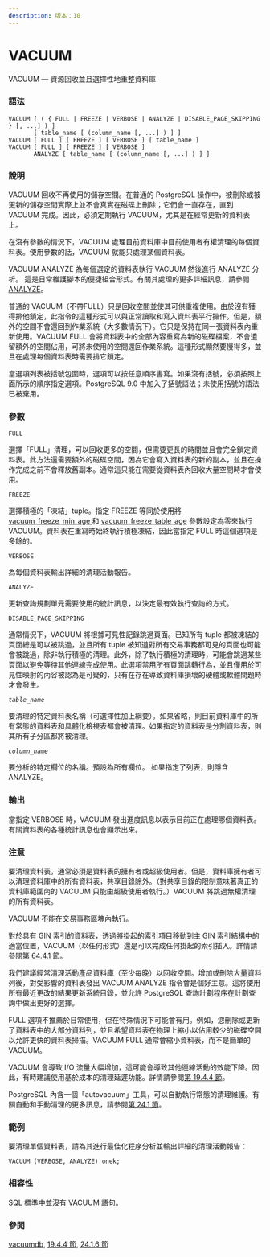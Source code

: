 ```yaml
---
description: 版本：10
---
```


# VACUUM

VACUUM — 資源回收並且選擇性地重整資料庫

### 語法

```text
VACUUM [ ( { FULL | FREEZE | VERBOSE | ANALYZE | DISABLE_PAGE_SKIPPING } [, ...] ) ]
       [ table_name [ (column_name [, ...] ) ] ]
VACUUM [ FULL ] [ FREEZE ] [ VERBOSE ] [ table_name ]
VACUUM [ FULL ] [ FREEZE ] [ VERBOSE ] 
       ANALYZE [ table_name [ (column_name [, ...] ) ] ]
```

### 說明

VACUUM 回收不再使用的儲存空間。在普通的 PostgreSQL 操作中，被刪除或被更新的儲存空間實際上並不會真實在磁碟上刪除；它們會一直存在，直到 VACUUM 完成。因此，必須定期執行 VACUUM，尤其是在經常更新的資料表上。

在沒有參數的情況下，VACUUM 處理目前資料庫中目前使用者有權清理的每個資料表。使用參數的話，VACUUM 就能只處理某個資料表。

VACUUM ANALYZE 為每個選定的資料表執行 VACUUM 然後進行 ANALYZE 分析。 這是日常維護腳本的便捷組合形式。有關其處理的更多詳細訊息，請參閱 [ANALYZE](analyze.md)。

普通的 VACUUM（不帶FULL）只是回收空間並使其可供重複使用。由於沒有獲得排他鎖定，此指令的這種形式可以與正常讀取和寫入資料表平行操作。但是，額外的空間不會還回到作業系統（大多數情況下）。它只是保持在同一張資料表內重新使用。VACUUM FULL 會將資料表中的全部內容重寫為新的磁碟檔案，不會遺留額外的空間佔用，可將未使用的空間還回作業系統。這種形式顯然要慢得多，並且在處理每個資料表時需要排它鎖定。

當選項列表被括號包圍時，選項可以按任意順序書寫。如果沒有括號，必須按照上面所示的順序指定選項。PostgreSQL 9.0 中加入了括號語法；未使用括號的語法已被棄用。

### 參數

`FULL`

選擇「FULL」清理，可以回收更多的空間，但需要更長的時間並且會完全鎖定資料表。此方法還需要額外的磁碟空間，因為它會寫入資料表的新的副本，並且在操作完成之前不會釋放舊副本。通常這只能在需要從資料表內回收大量空間時才會使用。

`FREEZE`

選擇積極的「凍結」tuple。指定 FREEZE 等同於使用將 [vacuum\_freeze\_min\_age ](../../server-administration/runtime-config/runtime-config-client.md#19-11-1-cha-ju-de-hang)和 [vacuum\_freeze\_table\_age](../../server-administration/runtime-config/runtime-config-client.md#19-11-1-cha-ju-de-hang) 參數設定為零來執行 VACUUM。資料表在重寫時始終執行積極凍結，因此當指定 FULL 時這個選項是多餘的。

`VERBOSE`

為每個資料表輸出詳細的清理活動報告。

`ANALYZE`

更新查詢規劃單元需要使用的統計訊息，以決定最有效執行查詢的方式。

`DISABLE_PAGE_SKIPPING`

通常情況下，VACUUM 將根據可見性記錄跳過頁面。已知所有 tuple 都被凍結的頁面總是可以被跳過，並且所有 tuple 被知道對所有交易事務都可見的頁面也可能會被跳過，除非執行積極的清理。此外，除了執行積極的清理時，可能會跳過某些頁面以避免等待其他連線完成使用。此選項禁用所有頁面跳轉行為，並且僅用於可見性映射的內容被認為是可疑的，只有在存在導致資料庫損壞的硬體或軟體問題時才會發生。

_`table_name`_

要清理的特定資料表名稱（可選擇性加上綱要）。如果省略，則目前資料庫中的所有常態的資料表和具體化檢視表都會被清理。如果指定的資料表是分割資料表，則其所有子分區都將被清理。

_`column_name`_

要分析的特定欄位的名稱。預設為所有欄位。 如果指定了列表，則隱含 ANALYZE。

### 輸出

當指定 VERBOSE 時，VACUUM 發出進度訊息以表示目前正在處理哪個資料表。有關資料表的各種統計訊息也會顯示出來。

### 注意

要清理資料表，通常必須是資料表的擁有者或超級使用者。但是，資料庫擁有者可以清理資料庫中的所有資料表，共享目錄除外。（對共享目錄的限制意味著真正的資料庫範圍內的 VACUUM 只能由超級使用者執行。）VACUUM 將跳過無權清理的所有資料表。

VACUUM 不能在交易事務區塊內執行。

對於具有 GIN 索引的資料表，透過將掛起的索引項目移動到主 GIN 索引結構中的適當位置，VACUUM（以任何形式）還是可以完成任何掛起的索引插入。詳情請參閱[第 64.4.1 節](../../internals/gin-indexes/implementation.md#64-4-1-gin-fast-update-technique)。

我們建議經常清理活動產品資料庫（至少每晚）以回收空間。增加或刪除大量資料列後，對受影響的資料表發出 VACUUM ANALYZE 指令會是個好主意。這將使用所有最近更改的結果更新系統目錄，並允許 PostgreSQL 查詢計劃程序在計劃查詢中做出更好的選擇。

FULL 選項不推薦於日常使用，但在特殊情況下可能會有用。例如，您刪除或更新了資料表中的大部分資料列，並且希望資料表在物理上縮小以佔用較少的磁碟空間以允許更快的資料表掃描。VACUUM FULL 通常會縮小資料表，而不是簡單的 VACUUM。

VACUUM 會導致 I/O 流量大幅增加，這可能會導致其他連線活動的效能下降。因此，有時建議使用基於成本的清理延遲功能。詳情請參閱[第 19.4.4 節](../../server-administration/runtime-config/resource-consumption.md#19-4-4-cost-based-vacuum-delay)。

PostgreSQL 內含一個「autovacuum」工具，可以自動執行常態的清理維護。有關自動和手動清理的更多訊息，請參閱[第 24.1 節](../../server-administration/maintenance/routine-vacuuming.md)。

### 範例

要清理單個資料表，請為其進行最佳化程序分析並輸出詳細的清理活動報告：

```text
VACUUM (VERBOSE, ANALYZE) onek;
```

### 相容性

SQL 標準中並沒有 VACUUM 語句。

### 參閱

[vacuumdb](../client/vacuumdb.md), [19.4.4 節](../../server-administration/runtime-config/resource-consumption.md#19-4-4-cost-based-vacuum-delay), [24.1.6 節](../../server-administration/maintenance/routine-vacuuming.md#24-1-6-the-autovacuum-daemon)

